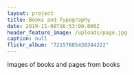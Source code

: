 ```yaml
---
layout: project
title: Books and Typography
date: 2019-11-08T16:53:00.000Z
header_feature_image: /uploads/page.jpg
caption: null
flickr_album: "72157685438344222"
---
```


Images of books and pages from books
